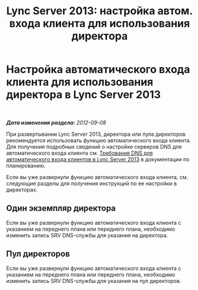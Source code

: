 ﻿---
title: "Lync Server 2013: настройка автом. входа клиента для использования директора"
TOCTitle: Настройка автоматического входа клиента для использования директора
ms:assetid: 85369ffc-53ae-43be-8a23-84a094faecff
ms:mtpsurl: https://technet.microsoft.com/ru-ru/library/Gg398678(v=OCS.15)
ms:contentKeyID: 49310410
ms.date: 05/19/2016
mtps_version: v=OCS.15
ms.translationtype: HT
---

# Настройка автоматического входа клиента для использования директора в Lync Server 2013

 

_**Дата изменения раздела:** 2012-09-08_

При развертывании Lync Server 2013, директора или пула директоров рекомендуется использовать функцию автоматического входа клиента. Для получения подробных сведений о настройке серверов DNS для автоматического входа клиента см. [Требования DNS для автоматического входа клиентов в Lync Server 2013](lync-server-2013-dns-requirements-for-automatic-client-sign-in.md) в документации по планированию.

Если вы уже развернули функцию автоматического входа клиента, см. следующие разделы для получения инструкций по ее настройки в директорах.

## Один экземпляр директора

Если вы уже развернули функцию автоматического входа клиента с указанием на переднего плана или переднего плана, необходимо изменить запись SRV DNS-службы для указания на директора.

## Пул директоров

Если вы уже развернули функцию автоматического входа клиента с указанием на переднего плана или переднего плана, необходимо изменить запись SRV DNS-службы для указания на пул директоров.

